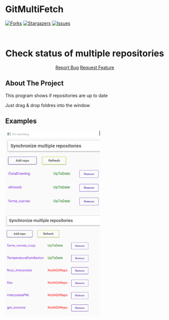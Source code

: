 # GitMultiFetch
 
 <!-- PROJECT SHIELDS -->
<!--
*** I'm using markdown "reference style" links for readability.
*** Reference links are enclosed in brackets [ ] instead of parentheses ( ).
*** See the bottom of this document for the declaration of the reference variables
*** for contributors-url, forks-url, etc. This is an optional, concise syntax you may use.
*** https://www.markdownguide.org/basic-syntax/#reference-style-links
-->

[![Forks][forks-shield]][forks-url]
[![Stargazers][stars-shield]][stars-url]
[![Issues][issues-shield]][issues-url]

<br />
<div align="center">
  <h1 align="center">Check status of multiple repositories</h1>
    <p align="center">
    <a href="https://github.com/Altair200333/GitMultiFetch/issues">Report Bug</a>
    <a href="https://github.com/Altair200333/GitMultiFetch/issues">Request Feature</a>
  </p>
</div>


<!-- ABOUT THE PROJECT -->
## About The Project

This program shows if repositories are up to date

Just drag & drop foldres into the window

## Examples

<img src='imgs/img1.png' width='300'><nobr>
<br>
<img src='imgs/img2.png' width='300'>


<!-- MARKDOWN LINKS & IMAGES -->
<!-- https://www.markdownguide.org/basic-syntax/#reference-style-links -->
[contributors-shield]: https://img.shields.io/github/contributors/Altair200333/GitMultiFetch
[contributors-url]: https://github.com/Altair200333/GitMultiFetch/graphs/contributors
[forks-shield]: http://img.shields.io/github/forks/Altair200333/GitMultiFetch
[forks-url]: https://github.com/Altair200333/GitMultiFetch/network/members
[stars-shield]: https://img.shields.io/github/stars/Altair200333/GitMultiFetch
[stars-url]: https://github.com/Altair200333/GitMultiFetch/stargazers
[issues-shield]: https://img.shields.io/github/issues/Altair200333/GitMultiFetch
[issues-url]: https://github.com/Altair200333/GitMultiFetch/issues
[product-screenshot]: images/screenshot.png
